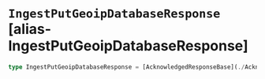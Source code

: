 # `IngestPutGeoipDatabaseResponse` [alias-IngestPutGeoipDatabaseResponse]
```typescript
type IngestPutGeoipDatabaseResponse = [AcknowledgedResponseBase](./AcknowledgedResponseBase.md);
```
